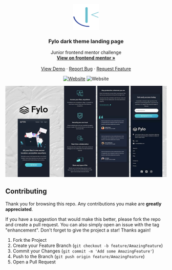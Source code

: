 <div id="top"></div>

<!-- PROJECT LOGO -->
<br />
<div align="center">
  <a href="https://www.frontendmentor.io/profile/Yazdun">
    <img src="./assets/fem.svg" alt="Logo" width="80" height="80">
  </a>

<h3 align="center">Fylo dark theme landing page</h3>

  <p align="center">
    Junior frontend mentor challenge
    <br />
    <a href="#"><strong>View on frontend mentor »</strong></a>
    <br />
    <br />
    <a href="#">View Demo</a>
    ·
    <a href="https://github.com/Yazdun/frontend_mentor/issues">Report Bug</a>
    ·
    <a href="https://github.com/Yazdun/frontend_mentor/issues">Request Feature</a>
  </p>

[![Website](https://img.shields.io/website?down_color=critical&down_message=down&label=netlify&logo=netlify&style=for-the-badge&up_color=brightengreen&up_message=active&url=https%3A%2F%2Fyazdun-fylo.netlify.app/%2F)](LIVE)
![Website](https://img.shields.io/website?down_color=blueviolet&down_message=junior&label=difficulty&logo=frontendmentor&style=for-the-badge&up_color=blueviolet&up_message=junior&url=https%3A%2F%2Fwww.frontendmentor.io%2F)

</div>

![Preview of the solution](./assets/screenshot.jpg)

## Contributing

Thank you for browsing this repo. Any contributions you make are **greatly appreciated**.

If you have a suggestion that would make this better, please fork the repo and create a pull request. You can also simply open an issue with the tag "enhancement".
Don't forget to give the project a star! Thanks again!

1. Fork the Project
2. Create your Feature Branch (`git checkout -b feature/AmazingFeature`)
3. Commit your Changes (`git commit -m 'Add some AmazingFeature'`)
4. Push to the Branch (`git push origin feature/AmazingFeature`)
5. Open a Pull Request
